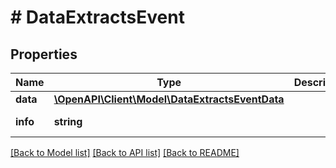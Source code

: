 # # DataExtractsEvent

## Properties

Name | Type | Description | Notes
------------ | ------------- | ------------- | -------------
**data** | [**\OpenAPI\Client\Model\DataExtractsEventData**](DataExtractsEventData.md) |  | [optional]
**info** | **string** |  | [optional] [readonly]

[[Back to Model list]](../../README.md#models) [[Back to API list]](../../README.md#endpoints) [[Back to README]](../../README.md)

